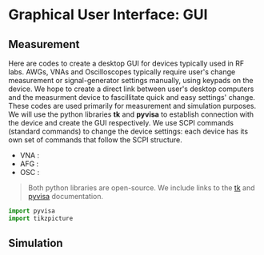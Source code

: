 # Graphical User Interface: GUI
## Measurement
Here are codes to create a desktop GUI for devices typically used in RF labs. AWGs, VNAs and Oscilloscopes typically require user's change measurement or signal-generator settings manually, using keypads on the device.
We hope to create a direct link between user's desktop computers and the measurment device to fascillitate quick and easy settings' change. These codes are used primarily for measurement and simulation purposes.
We will use the python libraries **tk** and **pyvisa** to establish connection with the device and create the GUI respectively.
We use SCPI commands (standard commands) to change the device settings: each device has its own set of commands that follow the SCPI structure.
- VNA :
- AFG :
- OSC :
> Both python libraries are open-source. We include links to the [tk](https://docs.python.org/3/library/tk.html) and [pyvisa](https://pyvisa.readthedocs.io/en/latest/) documentation.
``` python
import pyvisa
import tikzpicture
```
## Simulation
